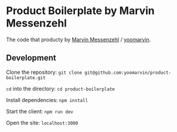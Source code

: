 # Product Boilerplate by Marvin Messenzehl

The code that producty by [Marvin Messenzehl](https://marvinmessenzehl.com) / [yoomarvin](https://twitter.com/yoomarvin).

## Development

Clone the repository:
`git clone git@github.com:yoomarvin/product-boilerplate.git`

`cd` into the directory:
`cd product-boilerplate`

Install dependencies:
`npm install`

Start the client:
`npm run dev`

Open the site:
`localhost:3000`
